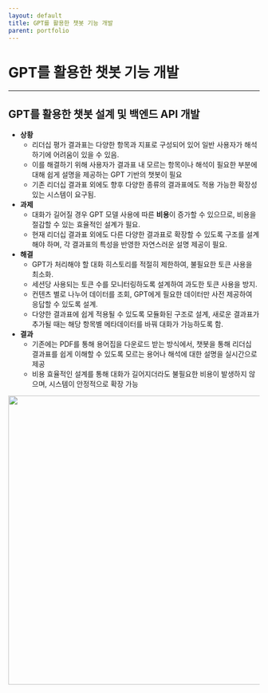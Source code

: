 ```yaml
---
layout: default
title: GPT를 활용한 챗봇 기능 개발
parent: portfolio
---
```

# GPT를 활용한 챗봇 기능 개발
---

## GPT를 활용한 챗봇 설계 및 백엔드 API 개발

- **상황**
	- 리더십 평가 결과표는 다양한 항목과 지표로 구성되어 있어 일반 사용자가 해석하기에 어려움이 있을 수 있음.
	- 이를 해결하기 위해 사용자가 결과표 내 모르는 항목이나 해석이 필요한 부분에 대해 쉽게 설명을 제공하는 GPT 기반의 챗봇이 필요
	- 기존 리더십 결과표 외에도 향후 다양한 종류의 결과표에도 적용 가능한 확장성 있는 시스템이 요구됨.
- **과제**
	- 대화가 길어질 경우 GPT 모델 사용에 따른 **비용**이 증가할 수 있으므로, 비용을 절감할 수 있는 효율적인 설계가 필요.
	- 현재 리더십 결과표 외에도 다른 다양한 결과표로 확장할 수 있도록 구조를 설계해야 하며, 각 결과표의 특성을 반영한 자연스러운 설명 제공이 필요.
- **해결**
	- GPT가 처리해야 할 대화 히스토리를 적절히 제한하여, 불필요한 토큰 사용을 최소화.
	- 세션당 사용되는 토큰 수를 모니터링하도록 설계하여 과도한 토큰 사용을 방지.
	- 컨텐츠 별로 나누어 데이터를 조회, GPT에게 필요한 데이터만 사전 제공하여 응답할 수 있도록 설계.
	- 다양한 결과표에 쉽게 적용될 수 있도록 모듈화된 구조로 설계, 새로운 결과표가 추가될 때는 해당 항목별 메타데이터를 바꿔 대화가 가능하도록 함.
- **결과**
	- 기존에는 PDF를 통해 용어집을 다운로드 받는 방식에서,  챗봇을 통해 리더십 결과표를 쉽게 이해할 수 있도록 모르는 용어나 해석에 대한 설명을 실시간으로 제공
	- 비용 효율적인 설계를 통해 대화가 길어지더라도 불필요한 비용이 발생하지 않으며, 시스템이 안정적으로 확장 가능


<div style="overflow-x: auto; white-space: nowrap; height: 600px;">
  <img src="https://publish-01.obsidian.md/access/6149d5530311c4214bb7a59804d545a1/resource/gpt2.png" style="height: 580px; width: auto; display: inline-block; margin-right: 10px;">
  <img src="https://publish-01.obsidian.md/access/6149d5530311c4214bb7a59804d545a1/resource/gpt1.png" style="height: 580px; width: auto; display: inline-block; margin-right: 10px;">
</div>
